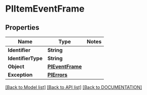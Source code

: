# PIItemEventFrame

## Properties
Name | Type | Notes
------------ | ------------- | -------------
**Identifier** | **String**
**IdentifierType** | **String**
**Object** | **[**PIEventFrame**](../models/PIEventFrame.md)**
**Exception** | **[**PIErrors**](../models/PIErrors.md)**

[[Back to Model list]](../../DOCUMENTATION.md#documentation-for-models) [[Back to API list]](../../DOCUMENTATION.md#documentation-for-api-endpoints) [[Back to DOCUMENTATION]](../../DOCUMENTATION.md)
